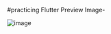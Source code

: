 #practicing Flutter
Preview Image- 

![image](https://user-images.githubusercontent.com/41890434/131540977-77bb0e5a-542d-47e3-bced-fc98cca91e16.png)

